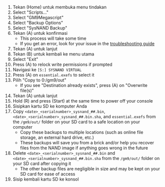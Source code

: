 1. Tekan (Home) untuk membuka menu tindakan
2. Select "Scripts..."
3. Select "GM9Megascript"
4. Select "Backup Options"
5. Select "SysNAND Backup"
6. Tekan (A) untuk konfirmasi
   - This process will take some time
   - If you get an error, look for your issue in the [troubleshooting guide](troubleshooting-finalizing-setup.html)
7. Tekan (A) untuk lanjut
8. Tekan (B) untuk kembali ke menu utama
9. Select "Exit"
10. Press (A) to relock write permissions if prompted
11. Navigasi ke `[S:] SYSNAND VIRTUAL`
12. Press (A) on `essential.exefs` to select it
13. Pilih "Copy to 0:/gm9/out"
    - If you see "Destination already exists", press (A) on "Overwrite file(s)"
14. Tekan (A) untuk lanjut
15. Hold (R) and press (Start) at the same time to power off your console
16. Sisipkan kartu SD ke komputer Anda
17. Copy `<date>_<serialnumber>_sysnand_##.bin`, `<date>_<serialnumber>_sysnand_##.bin.sha`, and `essential.exefs` from the `/gm9/out/` folder on your SD card to a safe location on your computer
    - Copy these backups to multiple locations (such as online file storage, an external hard drive, etc.)
    - These backups will save you from a brick and/or help you recover files from the NAND image if anything goes wrong in the future
18. Delete `<date>_<serialnumber>_sysnand_##.bin` and `<date>_<serialnumber>_sysnand_##.bin.sha` from the `/gm9/out/` folder on your SD card after copying it
    - The other backup files are negligible in size and may be kept on your SD card for ease of access
19. Sisip kembali kartu SD ke konsol
